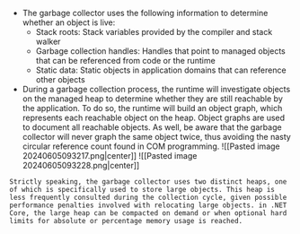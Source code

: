 - The garbage collector uses the following information to determine whether an object is live:
	-	 Stack roots: Stack variables provided by the compiler and stack walker
	-	 Garbage collection handles: Handles that point to managed objects that can be referenced from code or the runtime
	-	 Static data: Static objects in application domains that can reference other objects
- During a garbage collection process, the runtime will investigate objects on the managed heap to determine whether they are still reachable by the application. To do so, the runtime will build an object graph, which represents each reachable object on the heap. Object graphs are used to document all reachable objects. As well, be aware that the garbage collector will never graph the same object twice, thus avoiding the nasty circular reference count found in COM programming.
![[Pasted image 20240605093217.png|center]]
![[Pasted image 20240605093228.png|center]]

```ad-note
Strictly speaking, the garbage collector uses two distinct heaps, one of which is specifically used to store large objects. This heap is less frequently consulted during the collection cycle, given possible performance penalties involved with relocating large objects. in .NET Core, the large heap can be compacted on demand or when optional hard limits for absolute or percentage memory usage is reached.
 ```


